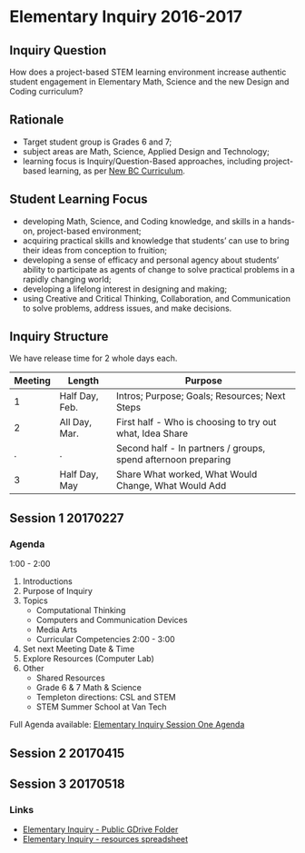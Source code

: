 # Elementary Inquiry 2016-2017

## Inquiry Question
How does a project-based STEM learning environment increase authentic student engagement in Elementary Math, Science and the new Design and Coding curriculum?

## Rationale
- Target student group is Grades 6 and 7; 
- subject areas are Math, Science, Applied Design and Technology; 
- learning focus is Inquiry/Question-Based approaches, including project-based learning, as per [New BC Curriculum](https://curriculum.gov.bc.ca/curriculum/overview).

## Student Learning Focus
- developing Math, Science, and Coding knowledge, and skills in a hands-on, project-based environment;
- acquiring practical skills and knowledge that students’ can use to bring their ideas from conception to fruition;
- developing a sense of efficacy and personal agency about students’ ability to participate as agents of change to solve practical problems in a rapidly changing world;
- developing a lifelong interest in designing and making;
- using Creative and Critical Thinking, Collaboration, and Communication to solve problems, address issues, and make decisions.

## Inquiry Structure
We have release time for 2 whole days each. 

Meeting | Length | Purpose
--- | --- |---
1 | Half Day, Feb. | Intros; Purpose; Goals; Resources; Next Steps
2 | All Day, Mar. | First half - Who is choosing to try out what, Idea Share
. |. | Second half - In partners / groups, spend afternoon preparing
3 | Half Day, May | Share What worked, What Would Change, What Would Add


## Session 1 20170227
### Agenda
1:00  - 2:00
  1. Introductions
  2. Purpose of Inquiry
  3. Topics
     - Computational Thinking
     - Computers and Communication Devices
     - Media Arts
     - Curricular Competencies
2:00  - 3:00
  4. Set next Meeting Date & Time 
  5. Explore Resources (Computer Lab)
  6. Other
     - Shared Resources
     - Grade 6 & 7 Math & Science
     - Templeton directions: CSL and STEM
     - STEM Summer School at Van Tech

Full Agenda available: [Elementary Inquiry Session One Agenda](session-one-agenda.md)



## Session 2 20170415

## Session 3 20170518

### Links
- [Elementary Inquiry - Public GDrive Folder](https://drive.google.com/open?id=0BysMfTbvAUUVLWZwc09rOVJYa1k)
- [Elementary Inquiry - resources spreadsheet](https://drive.google.com/file/d/0BysMfTbvAUUVelF2S2hnZG5xS0U/view)




